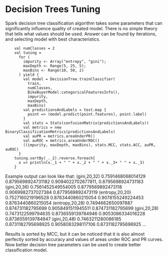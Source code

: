 # Decision Trees Tuning 

Spark decision tree classification algorithm takes some parameters that can significantly influence quality of created model. 
There is no simple theory that tells what values should be used. Answer can be found by iterations, and selecting model with best characteristics. 
```
    val numClasses = 2
    val tuning =
      for (
        impurity <- Array("entropy", "gini");
        maxDepth <- Range(5, 25, 5);
        maxBins <- Range(10, 50, 2)
      ) yield {
        val model = DecisionTree.trainClassifier(
          train,
          numClasses,
          BikeBuyerModel.categoricalFeaturesInfo(),
          impurity,
          maxDepth,
          maxBins)
        val predictionsAndLabels = test.map {
          point => (model.predict(point.features), point.label)
        }
        val stats = Stats(confusionMatrix(predictionsAndLabels))
        val metrics = new BinaryClassificationMetrics(predictionsAndLabels)
        val auPR = metrics.areaUnderPR()
        val auROC = metrics.areaUnderROC()        
        ((impurity, maxDepth, maxBins), stats.MCC, stats.ACC, auPR, auROC)
      }
    tuning.sortBy(_._2).reverse.foreach{
      x => println(x._1 + " " + x._2 + " " + x._3+ " " + x._3)
    }
```
Example output can look like that:
(gini,20,32) 0.7591468068014129 0.8795698924731182 0.9094022702677811, 0.8795698924731183
(gini,20,36) 0.7561452549554005 0.8779569892473118 0.9069982737027384 0.8779569892473119
(entropy,20,20) 0.7527160219196528 0.8763440860215054 0.9078155249224453 0.8763440860215054
(entropy,20,28) 0.7494662650097887 0.874731182795699 0.9058491511945511 0.874731182795699
(gini,20,28) 0.7473122599794635 0.8736559139784946 0.9053086334016228 0.8736559139784947
(gini,20,48) 0.7463211280086185 0.8731182795698925 0.9058083298117106 0.8731182795698925
…

Results is sorted by MCC, but it can be noticed that it is also almost perfectly sorted by accuracy and values of areas under ROC and PR curves. Now better decision tree parameters can be used to create better classification model.
